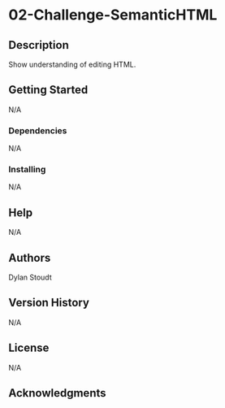 # 02-Challenge-SemanticHTML

## Description

Show understanding of editing HTML.

## Getting Started

N/A

### Dependencies

N/A

### Installing

N/A

## Help

N/A

## Authors

Dylan Stoudt

## Version History

N/A

## License

N/A

## Acknowledgments